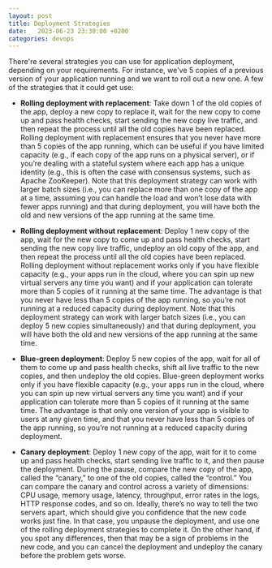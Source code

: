 ```yaml
---
layout: post
title: Deployment Strategies
date:   2023-06-23 23:30:00 +0200
categories: devops
---
```


There're several strategies you can use for application deployment, depending on your requirements.
For instance, we've 5 copies of a previous version of your application running and we want to roll out a new one. A few of the strategies that it could get use:

- **Rolling deployment with replacement**: Take down 1 of the old copies of the app, deploy a new copy to replace it, wait for the new copy to come up and pass health checks, start sending the new copy live traffic, and then repeat the process until all the old copies have been replaced. Rolling deployment with replacement ensures that you never have more than 5 copies of the app running, which can be useful if you have limited capacity (e.g., if each copy of the app runs on a physical server), or if you’re dealing with a stateful system where each app has a unique identity (e.g., this is often the case with consensus systems, such as Apache ZooKeeper). Note that this deployment strategy can work with larger batch sizes (i.e., you can replace more than one copy of the app at a time, assuming you can handle the load and won’t lose data with fewer apps running) and that during deployment, you will have both the old and new versions of the app running at the same time.

- **Rolling deployment without replacement**: Deploy 1 new copy of the app, wait for the new copy to come up and pass health checks, start sending the new copy live traffic, undeploy an old copy of the app, and then repeat the process until all the old copies have been replaced. Rolling deployment without replacement works only if you have flexible capacity (e.g., your apps run in the cloud, where you can spin up new virtual servers any time you want) and if your application can tolerate more than 5 copies of it running at the same time. The advantage is that you never have less than 5 copies of the app running, so you’re not running at a reduced capacity during deployment. Note that this deployment strategy can work with larger batch sizes (i.e., you can deploy 5 new copies simultaneously) and that during deployment, you will have both the old and new versions of the app running at the same time.

- **Blue-green deployment**: Deploy 5 new copies of the app, wait for all of them to come up and pass health checks, shift all live traffic to the new copies, and then undeploy the old copies. Blue-green deployment works only if you have flexible capacity (e.g., your apps run in the cloud, where you can spin up new virtual servers any time you want) and if your application can tolerate more than 5 copies of it running at the same time. The advantage is that only one version of your app is visible to users at any given time, and that you never have less than 5 copies of the app running, so you’re not running at a reduced capacity during deployment.

- **Canary deployment**: Deploy 1 new copy of the app, wait for it to come up and pass health checks, start sending live traffic to it, and then pause the deployment. During the pause, compare the new copy of the app, called the “canary,” to one of the old copies, called the “control.” You can compare the canary and control across a variety of dimensions: CPU usage, memory usage, latency, throughput, error rates in the logs, HTTP response codes, and so on. Ideally, there’s no way to tell the two servers apart, which should give you confidence that the new code works just fine. In that case, you unpause the deployment, and use one of the rolling deployment strategies to complete it. On the other hand, if you spot any differences, then that may be a sign of problems in the new code, and you can cancel the deployment and undeploy the canary before the problem gets worse.
